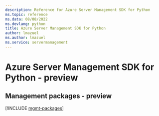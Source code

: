 ```yaml
---
description: Reference for Azure Server Management SDK for Python
ms.topic: reference
ms.data: 08/08/2022
ms.devlang: python
title: Azure Server Management SDK for Python
author: lmazuel
ms.author: lmazuel
ms.service: servermanagement
---
```

# Azure Server Management SDK for Python - preview

## Management packages - preview
[!INCLUDE [mgmt-packages](server-management-mgmt-index.md)]
